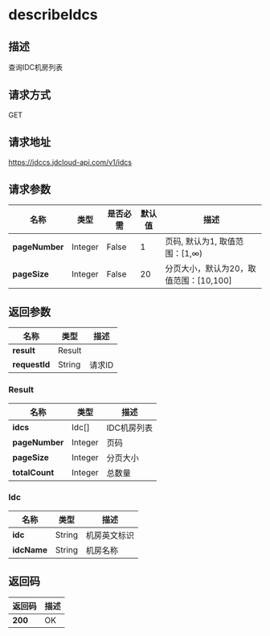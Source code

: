 # describeIdcs


## 描述
查询IDC机房列表

## 请求方式
GET

## 请求地址
https://jdccs.jdcloud-api.com/v1/idcs


## 请求参数
|名称|类型|是否必需|默认值|描述|
|---|---|---|---|---|
|**pageNumber**|Integer|False|1|页码, 默认为1, 取值范围：[1,∞)|
|**pageSize**|Integer|False|20|分页大小，默认为20，取值范围：[10,100]|


## 返回参数
|名称|类型|描述|
|---|---|---|
|**result**|Result| |
|**requestId**|String|请求ID|

### Result
|名称|类型|描述|
|---|---|---|
|**idcs**|Idc[]|IDC机房列表|
|**pageNumber**|Integer|页码|
|**pageSize**|Integer|分页大小|
|**totalCount**|Integer|总数量|
### Idc
|名称|类型|描述|
|---|---|---|
|**idc**|String|机房英文标识|
|**idcName**|String|机房名称|

## 返回码
|返回码|描述|
|---|---|
|**200**|OK|

